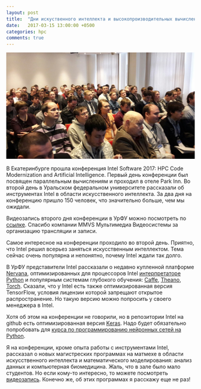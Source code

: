 ```yaml
---
layout: post
title:  "Дни искуственного интеллекта и высокопроизводительных вычислений Intel в Екатеринбурге"
date:   2017-03-15 13:00:00 +0500
categories: hpc
comments: true
---
```

![Участники Intel AI Days](/assets/images/intel_ai_days.jpg)

В Екатеринбурге прошла конференция Intel Software 2017: HPC Code Modernization and Artificial Intelligence. Первый день конференции был посвящен параллельным вычислениям и проходил в отеле Park Inn. Во второй день в Уральском федеральном университете рассказали об инструментах Intel в области искусственного интеллекта. За два дня на конференцию пришло 150 человек, что значительно больше, чем мы ожидали.

Видеозапись второго дня конференции в УрФУ можно посмотреть по [ссылке](http://videoticket.ru/events/intel). Спасибо компании MMVS Мультимедиа Видеосистемы за организацию трансляции и записи.

<!--more-->

Самое интересное на конференции проходило во второй день. Приятно, что Intel решил всерьез заняться искусственным интеллектом. Тема сейчас очень популярна и непонятно, почему Intel ждали так долго. 

В УрФУ представители Intel рассказали о недавно купленной платформе [Nervana](https://www.nervanasys.com/), оптимизированных для процессоров Intel [интерпретаторе Python](https://software.intel.com/en-us/intel-distribution-for-python) и популярным системам глубокого обучения: [Caffe](https://github.com/intel/caffe), [Theano](https://github.com/intel/Theano), [Torch](https://github.com/intel/torch). Сказали, что у Intel есть также оптимизированная версия TensorFlow, условия лицензии которой запрещают открытое распространение. Но такую версию можно попросить у своего менеджера в Intel.

Хотя об этом на конференции не говорили, но в репозитории Intel на github есть оптимизированная версия [Keras](https://github.com/intel/keras). Надо будет обязательно попробовать для [курса по программированию нейронных сетей на Python](/courses/nnpython).

Я на конференции, кроме опыта работы с инструментами Intel, рассказал о новых магистреских программах на матмехе в области искусственного интеллекта и математического моделирования: анализ данных и компьютерная биомедицина. Жаль, что в зале было мало студентов. Но если кому-то интересно, то можете посмотреть [видеозапись](http://videoticket.ru/events/intel). Конечно же, об этих программах я расскажу еще не раз! 




